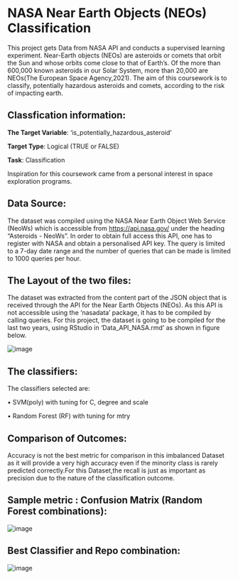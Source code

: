 # NASA Near Earth Objects (NEOs) Classification
This project gets Data from NASA API and conducts a supervised learning experiment.
Near-Earth objects (NEOs) are asteroids or comets that orbit the Sun and whose orbits come close to that of
Earth’s. Of the more than 600,000 known asteroids in our Solar System, more than 20,000 are NEOs(The
European Space Agency,2021). The aim of this coursework is to classify, potentially hazardous asteroids and
comets, according to the risk of impacting earth.

## Classfication information:

**The Target Variable**: ‘is_potentially_hazardous_asteroid’

**Target Type**: Logical (TRUE or FALSE)

**Task**: Classification

Inspiration for this coursework came from a personal interest in space exploration programs.

## Data Source:

The dataset was compiled using the NASA Near Earth Object Web Service (NeoWs) which is accessible from
https://api.nasa.gov/ under the heading “Asteroids - NeoWs”.
In order to obtain full access this API, one has to register with NASA and obtain a personalised API key.
The query is limited to a 7-day date range and the number of queries that can be made is limited to 1000
queries per hour.

## The Layout of the two files:

The dataset was extracted from the content part of the JSON object that is received through the API for the
Near Earth Objects (NEOs).
As this API is not accessible using the ‘nasadata’ package, it has to be compiled by calling queries. For this
project, the dataset is going to be compiled for the last two years, using RStudio in ‘Data_API_NASA.rmd’
as shown in figure below.

![image](https://github.com/Surya-LR/NASA-Near-Earth-Objects--Classification/assets/77691667/4ad4d08c-6df4-40cd-bd65-7b60a503557f)


## The classifiers:

The classifiers selected are:

• SVM(poly) with tuning for C, degree and scale

• Random Forest (RF) with tuning for mtry

## Comparison of Outcomes:

Accuracy is not the best metric for comparison in this imbalanced Dataset as it will provide a very high
accuracy even if the minority class is rarely predicted correctly.For this Dataset,the recall is just as important
as precision due to the nature of the classification outcome.

## Sample metric : Confusion Matrix (Random Forest combinations):

![image](https://github.com/Surya-LR/NASA-Near-Earth-Objects--Classification/assets/77691667/a532b73a-196f-4086-9326-368e31dc7bce)

## Best Classifier and Repo combination:

![image](https://github.com/Surya-LR/NASA-Near-Earth-Objects--Classification/assets/77691667/b0a31ac4-9648-4791-a187-bec9ca5ac58b)


